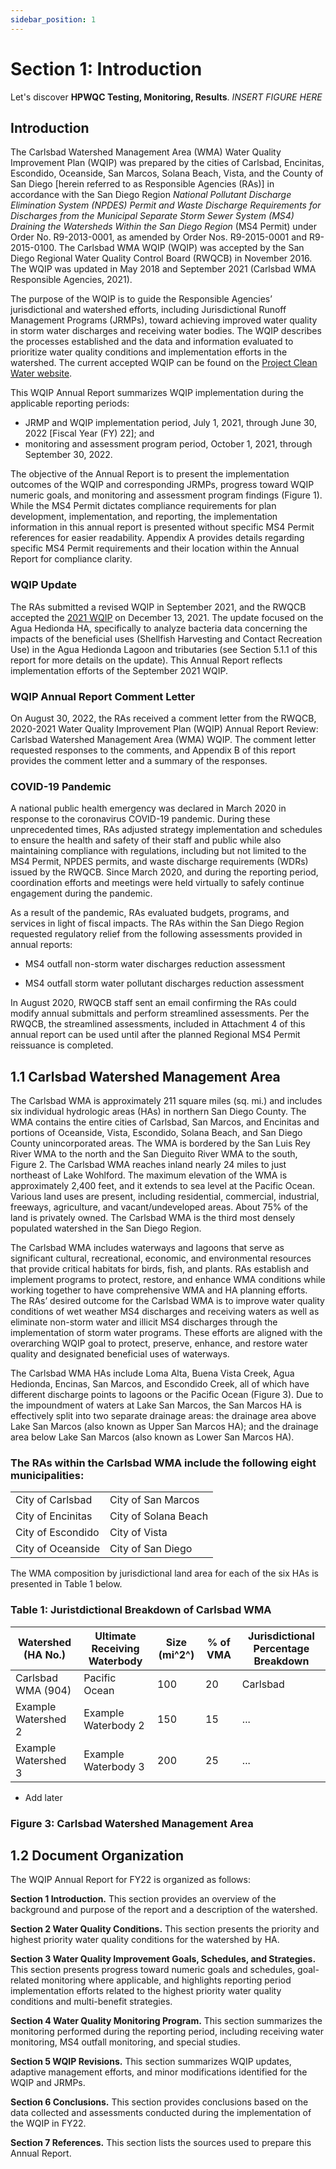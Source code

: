 ```yaml
---
sidebar_position: 1
---
```


# Section 1: Introduction

Let's discover **HPWQC Testing, Monitoring, Results**. *INSERT FIGURE HERE*

## Introduction

The Carlsbad Watershed Management Area (WMA) Water Quality Improvement Plan (WQIP) was prepared by the cities of Carlsbad, Encinitas, Escondido, Oceanside, San Marcos, Solana Beach, Vista, and the County of San Diego [herein referred to as Responsible Agencies (RAs)] in accordance with the San Diego Region *National Pollutant Discharge Elimination System (NPDES) Permit and Waste Discharge Requirements for Discharges from the Municipal Separate Storm Sewer System (MS4) Draining the Watersheds Within the San Diego Region* (MS4 Permit) under Order No. R9-2013-0001, as amended by Order Nos. R9-2015-0001 and R9-2015-0100. The Carlsbad WMA WQIP (WQIP) was accepted by the San Diego Regional Water Quality Control Board (RWQCB) in November 2016. The WQIP was updated in May 2018 and September 2021 (Carlsbad WMA Responsible Agencies, 2021).

The purpose of the WQIP is to guide the Responsible Agencies’ jurisdictional and watershed efforts, including Jurisdictional Runoff Management Programs (JRMPs), toward achieving improved water quality in storm water discharges and receiving water bodies. The WQIP describes the processes established and the data and information evaluated to prioritize water quality conditions and implementation efforts in the watershed. The current accepted WQIP can be found on the [Project Clean Water website](www.projectcleanwater.org).

This WQIP Annual Report summarizes WQIP implementation during the applicable reporting periods:

- JRMP and WQIP implementation period, July 1, 2021, through June 30, 2022 [Fiscal Year (FY) 22]; and
- monitoring and assessment program period, October 1, 2021, through September 30, 2022.

The objective of the Annual Report is to present the implementation outcomes of the WQIP and corresponding JRMPs, progress toward WQIP numeric goals, and monitoring and assessment program findings (Figure 1). While the MS4 Permit dictates compliance requirements for plan development, implementation, and reporting, the implementation information in this annual report is presented without specific MS4 Permit references for easier readability. Appendix A provides details regarding specific MS4 Permit requirements and their location within the Annual Report for compliance clarity.

### WQIP Update

The RAs submitted a revised WQIP in September 2021, and the RWQCB accepted the [2021 WQIP](https://projectcleanwater.org/download/carlsbad-wma-wqip-updated-2021/) on December 13, 2021. The update focused on the Agua Hedionda HA, specifically to analyze bacteria data concerning the impacts of the beneficial uses (Shellfish Harvesting and Contact Recreation Use) in the Agua Hedionda Lagoon and tributaries (see Section 5.1.1 of this report for more details on the update). This Annual Report reflects implementation efforts of the September 2021 WQIP.

### WQIP Annual Report Comment Letter

On August 30, 2022, the RAs received a comment letter from the RWQCB, 2020-2021 Water Quality Improvement Plan (WQIP) Annual Report Review: Carlsbad Watershed Management Area (WMA) WQIP. The comment letter requested responses to the comments, and Appendix B of this report provides the comment letter and a summary of the responses.

### COVID-19 Pandemic

A national public health emergency was declared in March 2020 in response to the coronavirus COVID-19 pandemic. During these unprecedented times, RAs adjusted strategy implementation and schedules to ensure the health and safety of their staff and public while also maintaining compliance with regulations, including but not limited to the MS4 Permit, NPDES permits, and waste discharge requirements (WDRs) issued by the RWQCB. Since March 2020, and during the reporting period, coordination efforts and meetings were held virtually to safely continue engagement during the pandemic.

As a result of the pandemic, RAs evaluated budgets, programs, and services in light of fiscal impacts. The RAs within the San Diego Region requested regulatory relief from the following assessments provided in annual reports:

- MS4 outfall non-storm water discharges reduction assessment

- MS4 outfall storm water pollutant discharges reduction assessment

In August 2020, RWQCB staff sent an email confirming the RAs could modify annual submittals and perform streamlined assessments. Per the RWQCB, the streamlined assessments, included in Attachment 4 of this annual report can be used until after the planned Regional MS4 Permit reissuance is completed.

## 1.1 Carlsbad Watershed Management Area
The Carlsbad WMA is approximately 211 square miles (sq. mi.) and includes six individual hydrologic areas (HAs) in northern San Diego County. The WMA contains the entire cities of Carlsbad, San Marcos, and Encinitas and portions of Oceanside, Vista, Escondido, Solana Beach, and San Diego County unincorporated areas. The WMA is bordered by the San Luis Rey River WMA to the north and the San Dieguito River WMA to the south, Figure 2. The Carlsbad WMA reaches inland nearly 24 miles to just northeast of Lake Wohlford. The maximum elevation of the WMA is approximately 2,400 feet, and it extends to sea level at the Pacific Ocean. Various land uses are present, including residential, commercial, industrial, freeways, agriculture, and vacant/undeveloped areas. About 75% of the land is privately owned. The Carlsbad WMA is the third most densely populated watershed in the San Diego Region.

The Carlsbad WMA includes waterways and lagoons that serve as significant cultural, recreational, economic, and environmental resources that provide critical habitats for birds, fish, and plants. RAs establish and implement programs to protect, restore, and enhance WMA conditions while working together to have comprehensive WMA and HA planning efforts. The RAs’ desired outcome for the Carlsbad WMA is to improve water quality conditions of wet weather MS4 discharges and receiving waters as well as eliminate non-storm water and illicit MS4 discharges through the implementation of storm water programs. These efforts are aligned with the overarching WQIP goal to protect, preserve, enhance, and restore water quality and designated beneficial uses of waterways.

The Carlsbad WMA HAs include Loma Alta, Buena Vista Creek, Agua Hedionda, Encinas, San Marcos, and Escondido Creek, all of which have different discharge points to lagoons or the Pacific Ocean (Figure 3). Due to the impoundment of waters at Lake San Marcos, the San Marcos HA is effectively split into two separate drainage areas: the drainage area above Lake San Marcos (also known as Upper San Marcos HA); and the drainage area below Lake San Marcos (also known as Lower San Marcos HA).

### The RAs within the Carlsbad WMA include the following eight municipalities:

|  |  |
|----------|----------|
| City of Carlsbad  | City of San Marcos   |
| City of Encinitas | City of Solana Beach |
| City of Escondido | City of Vista        |
| City of Oceanside | City of San Diego    |

The WMA composition by jurisdictional land area for each of the six HAs is presented in Table 1 below.

### Table 1: Juristdictional Breakdown of Carlsbad WMA
| Watershed (HA No.)      | Ultimate Receiving Waterbody | Size (mi^2^) | % of VMA | Jurisdictional Percentage Breakdown                         |
|-------------------------|-----------------------------|----------------|----------|--------------------------------------------------------------------|
| Carlsbad WMA (904)     | Pacific Ocean   | 100            | 20  | Carlsbad | Encinitas | Escondido | Oceanside | San Marcos | Solana Beach | Vista | County of San Diego |
| Example Watershed 2     | Example Waterbody 2         | 150            | 15       | ...                                                            |
| Example Watershed 3     | Example Waterbody 3         | 200            | 25       | ...                                                            |


- Add later

### Figure 3: Carlsbad Watershed Management Area

## 1.2 Document Organization
The WQIP Annual Report for FY22 is organized as follows:

**Section 1 Introduction.** This section provides an overview of the background and purpose of the report and a description of the watershed.

**Section 2 Water Quality Conditions.** This section presents the priority and highest priority water quality conditions for the watershed by HA.

**Section 3 Water Quality Improvement Goals, Schedules, and Strategies.** This section presents progress toward numeric goals and schedules, goal-related monitoring where applicable, and highlights reporting period implementation efforts related to the highest priority water quality conditions and multi-benefit strategies.

**Section 4 Water Quality Monitoring Program.** This section summarizes the monitoring performed during the reporting period, including receiving water monitoring, MS4 outfall monitoring, and special studies.

**Section 5 WQIP Revisions.** This section summarizes WQIP updates, adaptive management efforts, and minor modifications identified for the WQIP and JRMPs.

**Section 6 Conclusions.** This section provides conclusions based on the data collected and assessments conducted during the implementation of the WQIP in FY22.

**Section 7 References.** This section lists the sources used to prepare this Annual Report.

